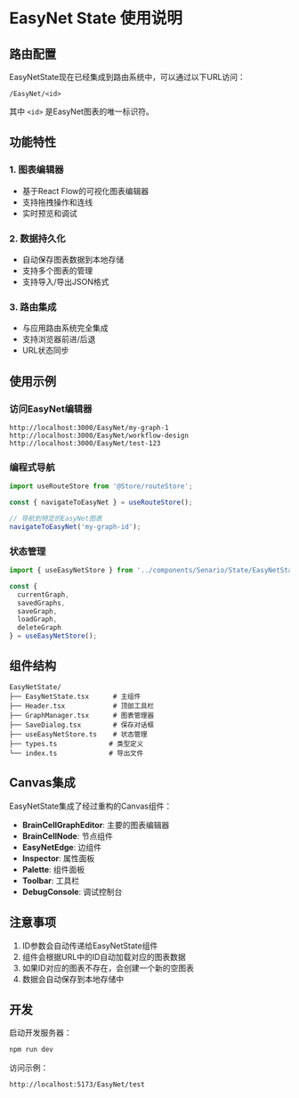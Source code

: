 # EasyNet State 使用说明

## 路由配置

EasyNetState现在已经集成到路由系统中，可以通过以下URL访问：

```
/EasyNet/<id>
```

其中 `<id>` 是EasyNet图表的唯一标识符。

## 功能特性

### 1. 图表编辑器
- 基于React Flow的可视化图表编辑器
- 支持拖拽操作和连线
- 实时预览和调试

### 2. 数据持久化
- 自动保存图表数据到本地存储
- 支持多个图表的管理
- 支持导入/导出JSON格式

### 3. 路由集成
- 与应用路由系统完全集成
- 支持浏览器前进/后退
- URL状态同步

## 使用示例

### 访问EasyNet编辑器
```
http://localhost:3000/EasyNet/my-graph-1
http://localhost:3000/EasyNet/workflow-design
http://localhost:3000/EasyNet/test-123
```

### 编程式导航
```typescript
import useRouteStore from '@Store/routeStore';

const { navigateToEasyNet } = useRouteStore();

// 导航到特定的EasyNet图表
navigateToEasyNet('my-graph-id');
```

### 状态管理
```typescript
import { useEasyNetStore } from '../components/Senario/State/EasyNetState';

const {
  currentGraph,
  savedGraphs,
  saveGraph,
  loadGraph,
  deleteGraph
} = useEasyNetStore();
```

## 组件结构

```
EasyNetState/
├── EasyNetState.tsx      # 主组件
├── Header.tsx            # 顶部工具栏
├── GraphManager.tsx      # 图表管理器
├── SaveDialog.tsx        # 保存对话框
├── useEasyNetStore.ts    # 状态管理
├── types.ts             # 类型定义
└── index.ts             # 导出文件
```

## Canvas集成

EasyNetState集成了经过重构的Canvas组件：

- **BrainCellGraphEditor**: 主要的图表编辑器
- **BrainCellNode**: 节点组件
- **EasyNetEdge**: 边组件
- **Inspector**: 属性面板
- **Palette**: 组件面板
- **Toolbar**: 工具栏
- **DebugConsole**: 调试控制台

## 注意事项

1. ID参数会自动传递给EasyNetState组件
2. 组件会根据URL中的ID自动加载对应的图表数据
3. 如果ID对应的图表不存在，会创建一个新的空图表
4. 数据会自动保存到本地存储中

## 开发

启动开发服务器：
```bash
npm run dev
```

访问示例：
```
http://localhost:5173/EasyNet/test
```